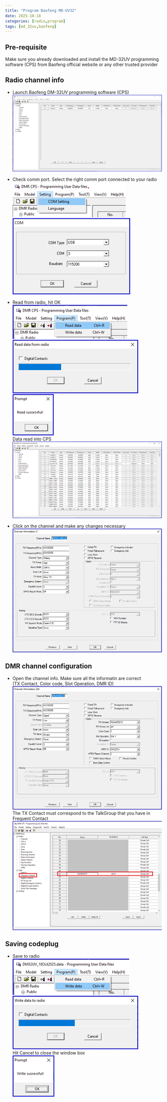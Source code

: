 ```yaml
---
title: "Program Baofeng MD-UV32"
date: 2025-10-18
categories: [radio,program]
tags: [md_32uv,baofeng]
---
```


## Pre-requisite
Make sure you already downloaded and install the MD-32UV programming software (CPS) from Baofeng official website or any other trusted provider

## Radio channel info

- Launch Baofeng DM-32UV programming software (CPS) <br>
![01_load_cps](/assets/img/01_load_cps.png)

- Check comm port. Select the right comm port connected to your radio<br>
![02_setting_com_port](/assets/img/02_setting_com_port.png)<br>
![03_com_port](/assets/img/03_com_port.png)

- Read from radio, hit OK<br>
![04_read_from_radio](/assets/img/04_read_from_radio.png)<br>
![05_read_data](/assets/img/05_read_data.png)<br>
![06_read_successful](/assets/img/06_read_successful.png)<br>
Data read into CPS<br>
![07_channel_in_cps](/assets/img/07_channel_in_cps.png)<br>

- Click on the channel and make any changes necessary<br>
![08_channel_info](/assets/img/08_channel_info.png)

## DMR channel configuration

- Open the channel info. Make sure all the informatin are correct<br>
(TX Contact, Color code, Slot Operation, DMR ID)<br>
![09_dmr_channel_info](/assets/img/09_dmr_channel_info.png)<br>
The TX Contact must correspond to the TalkGroup that you have in Frequent Contact<br>
![10_freq_contacts](/assets/img/10_freq_contacts.png)

## Saving codeplug

- Save to radio<br>
![11_program_write_data](/assets/img/11_program_write_data.png)<br>
![12_write_to_radio](/assets/img/12_write_to_radio.png)<br>
Hit Cancel to close the window box<br>
![12_write_successful](/assets/img/13_write_successful.png)<br>
